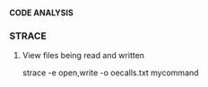 #### CODE ANALYSIS

### STRACE

1) View files being read and written

    strace -e open,write -o oecalls.txt mycommand
 
